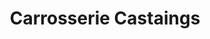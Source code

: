 ---
title: "Carrosserie Castaings"
url: /labenne/carrosserie-castaings/
shop: réparation de voitures
---